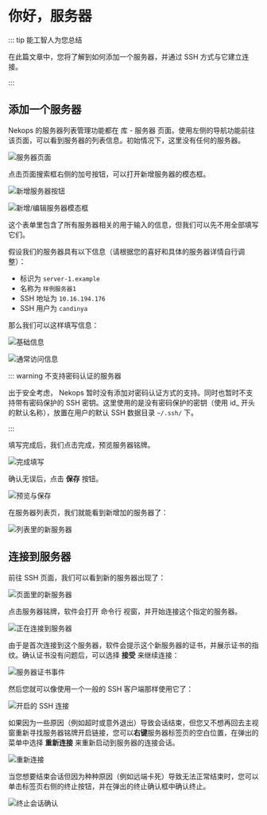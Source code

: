 # 你好，服务器

::: tip 能工智人为您总结

在此篇文章中，您将了解到如何添加一个服务器，并通过 SSH 方式与它建立连接。

:::

## 添加一个服务器

Nekops 的服务器列表管理功能都在 库 - 服务器 页面。使用左侧的导航功能前往该页面，可以看到服务器的列表信息。初始情况下，这里没有任何的服务器。

![服务器页面](page-servers.png)

点击页面搜索框右侧的加号按钮，可以打开新增服务器的模态框。

![新增服务器按钮](add-server-button.png)

![新增/编辑服务器模态框](edit-server-modal.png)

这个表单里包含了所有服务器相关的用于输入的信息，但我们可以先不用全部填写它们。

假设我们的服务器具有以下信息（请根据您的喜好和具体的服务器详情自行调整）：

- 标识为 `server-1.example`
- 名称为 `样例服务器1`
- SSH 地址为 `10.16.194.176`
- SSH 用户为 `candinya`

那么我们可以这样填写信息：

![基础信息](basic-info.png)

![通常访问信息](regular-access.png)

::: warning 不支持密码认证的服务器

出于安全考虑， Nekops 暂时没有添加对密码认证方式的支持。同时也暂时不支持带有密码保护的 SSH 密钥。这里使用的是没有密码保护的密钥（使用 id_ 开头的默认名称），放置在用户的默认 SSH 数据目录 `~/.ssh/` 下。

:::

填写完成后，我们点击完成，预览服务器铭牌。

![完成填写](finish-edit.png)

确认无误后，点击 **保存** 按钮。

![预览与保存](preview-and-save.png)

在服务器列表页，我们就能看到新增加的服务器了：

![列表里的新服务器](page-servers-with-server.png)

## 连接到服务器

前往 SSH 页面，我们可以看到新的服务器出现了：

![页面里的新服务器](page-ssh-with-server.png)

点击服务器铭牌，软件会打开 命令行 视窗，并开始连接这个指定的服务器。

![正在连接到服务器](connecting-to-server.png)

由于是首次连接到这个服务器，软件会提示这个新服务器的证书，并展示证书的指纹。确认证书没有问题后，可以选择 **接受** 来继续连接：

![服务器证书事件](server-cert-event.png)

然后您就可以像使用一个一般的 SSH 客户端那样使用它了：

![开启的 SSH 连接](ssh-connection.png)

如果因为一些原因（例如超时或意外退出）导致会话结束，但您又不想再回去主视窗重新寻找服务器铭牌开启链接，您可以**右键**服务器标签页的空白位置，在弹出的菜单中选择 **重新连接** 来重新启动到服务器的连接会话。

![重新连接](reconnect.png)

当您想要结束会话但因为种种原因（例如远端卡死）导致无法正常结束时，您可以单击标签页右侧的终止按钮，并在弹出的终止确认框中确认终止。

![终止会话确认](terminate.png)
